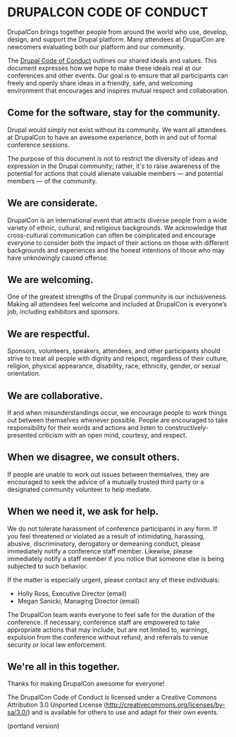 # DRUPALCON CODE OF CONDUCT #

DrupalCon brings together people from around the world who use, develop, design, and support the Drupal platform. Many attendees at DrupalCon are newcomers evaluating both our platform and our community.

The [Drupal Code of Conduct](http://drupal.org/dcoc) outlines our shared ideals and values. This document expresses how we hope to make these ideals real at our conferences and other events. Our goal is to ensure that all participants can freely and openly share ideas in a friendly, safe, and welcoming environment that encourages and inspires mutual respect and collaboration.

## Come for the software, stay for the community. ##

Drupal would simply not exist without its community. We want all attendees at DrupalCon to have an awesome experience, both in and out of formal conference sessions.

The purpose of this document is not to restrict the diversity of ideas and expression in the Drupal community; rather, it's to raise awareness of the potential for actions that could alienate valuable members — and potential members — of the community.

## We are considerate. ##

DrupalCon is an international event that attracts diverse people from a wide variety of ethnic, cultural, and religious backgrounds. We acknowledge that cross-cultural communication can often be complicated and encourage everyone to consider both the impact of their actions on those with different backgrounds and experiences and the honest intentions of those who may have unknowingly caused offense.

## We are welcoming. ##

One of the greatest strengths of the Drupal community is our inclusiveness. Making all attendees feel welcome and included at DrupalCon is everyone’s job, including exhibitors and sponsors.

## We are respectful. ##

Sponsors, volunteers, speakers, attendees, and other participants should strive to treat all people with dignity and respect, regardless of their culture, religion, physical appearance, disability, race, ethnicity, gender, or sexual orientation.

## We are collaborative. ##

If and when misunderstandings occur, we encourage people to work things out between themselves whenever possible. People are encouraged to take responsibility for their words and actions and listen to constructively-presented criticism with an open mind, courtesy, and respect.

## When we disagree, we consult others. ##

If people are unable to work out issues between themselves, they are encouraged to seek the advice of a mutually trusted third party or a designated community volunteer to help mediate.

## When we need it, we ask for help. ##

We do not tolerate harassment of conference participants in any form. If you feel threatened or violated as a result of intimidating, harassing, abusive, discriminatory, derogatory or demeaning conduct, please immediately notify a conference staff member. Likewise, please immediately notify a staff member if you notice that someone else is being subjected to such behavior.

If the matter is especially urgent, please contact any of these individuals:

* Holly Ross, Executive Director (email)
* Megan Sanicki, Managing Director (email)

The DrupalCon team wants everyone to feel safe for the duration of the conference. If necessary, conference staff are empowered to take appropriate actions that may include, but are not limited to, warnings, expulsion from the conference without refund, and referrals to venue security or local law enforcement.

## We're all in this together. ##

Thanks for making DrupalCon awesome for everyone!

The DrupalCon Code of Conduct is licensed under a Creative Commons Attribution 3.0 Unported License (http://creativecommons.org/licenses/by-sa/3.0/) and is available for others to use and adapt for their own events.

(portland version)
